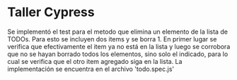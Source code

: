 # Taller Cypress
Se implementó el test para el metodo que elimina un elemento de la lista de TODOs.
Para esto se incluyen dos items y se borra 1. En primer lugar se verifica que efectivamente el item ya no está en la lista y luego se corrobora que no se hayan borrado todos los elementos, sino solo el indicado, para lo cual se verifica que el otro item agregado siga en la lista.
La implementación se encuentra en el archivo 'todo.spec.js'